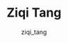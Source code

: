 ---
# this is autogenerated: do not edit
title: Ziqi Tang
author: ziqi_tang
layout: author-bio
jobtitle: Visiting Research Scholar
bio: Tsinghua University
type: member
excerpt: "Biographical summary for Ziqi Tang, Visiting Research Scholar in the Keiser Lab at UCSF."
header:
  teaser: /assets/images/people/bio-tang.jpg
papers: 
    - title: Interpretable classification of Alzheimer’s disease pathologies with a convolutional neural network pipeline
      excerpt: <u>Tang Z</u>, Chuang KV, DeCarli C, Jin L-W, Beckett L, Keiser MJ, Dugger BN. __Nat Commun__. 2019 May 15.
      link: "https://doi.org/10.1038/s41467-019-10212-1"

---